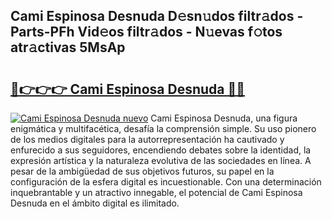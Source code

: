 ## Cami Espinosa Desnuda D𝚎sn𝚞dos filtr𝚊dos - Parts-PFh Vid𝚎os filtr𝚊dos - N𝚞evas f𝚘tos atr𝚊ctivas 5MsAp

# <h2><a href="http://mb0c4d.tromn.icu/?c=Cami+Espinosa+Desnuda">🔗👉👉👉 Cami Espinosa Desnuda 🔗🔗</a></h2>

[![Cami Espinosa Desnuda nuevo](https://i.imgur.com/pEAQMta.gif)](http://mb0c4d.tromn.icu/?c=Cami+Espinosa+Desnuda)
Cami Espinosa Desnuda, una figura enigmática y multifacética, desafía la comprensión simple. Su uso pionero de los medios digitales para la autorrepresentación ha cautivado y enfurecido a sus seguidores, encendiendo debates sobre la identidad, la expresión artística y la naturaleza evolutiva de las sociedades en línea. A pesar de la ambigüedad de sus objetivos futuros, su papel en la configuración de la esfera digital es incuestionable. Con una determinación inquebrantable y un atractivo innegable, el potencial de Cami Espinosa Desnuda en el ámbito digital es ilimitado.
